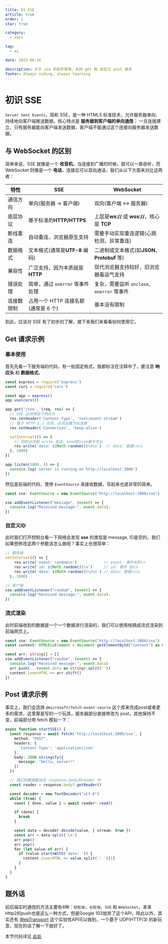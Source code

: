 ```yaml
---
title: 01 SSE
article: true
order: 1
star: true

category:
  - xmzs

tag:
  - ai

date: 2025-06-16

description: 关于 sse 的初步使用，支持 get 和 自定义 post 请求
footer: Always coding, always learning
---
```


<!-- more -->

# 初识 SSE

`Server Sent Events`，简称 SSE，是一种 HTML5 标准技术，允许服务器单向、持续地向客户端推送数据。核心特点是 **服务器到客户端的单向通信：** 一旦连接建立，只有服务器能向客户端发送数据，客户端不能通过这个连接向服务器发送数据。

## 与 WebSocket 的区别

简单来说，SSE 就像是一个 **收音机**，当连接到广播的时候，就可以一直收听，而 WebSocket 则像是一个 **电话**，连接后可以双向通话，我们从以下方面来对比这两者：

| 特性       | SSE                                  | WebSocket                                                       |
| ---------- | ------------------------------------ | --------------------------------------------------------------- |
| 通信方向   | 单向(服务器 -> 客户端)               | 双向(客户端 <-> 服务器)                                         |
| 底层协议   | 基于标准的**HTTP/HTTPS**       | 上层是**ws://** 或 **wss://**，核心是 **TCP** |
| 断线重连   | 自动重连，浏览器原生支持             | 需要手动实现重连逻辑(心跳检测，异常重连)                        |
| 数据格式   | 文本格式(通常是**UTF-8** 编码) | 二进制或文本格式(如**JSON**、**Protobuf** 等)       |
| 兼容性     | 广泛支持，因为本质就是**HTTP** | 现代浏览器支持较好，旧浏览器看运气支持                          |
| 错误处理   | 简单，通过 `onerror` 等事件处理    | 复杂，需要监听 `onclose`、`onerror` 等事件                  |
| 连接数限制 | 占用一个 HTTP 连接名额(通常是 6 个)  | 基本没有限制                                                    |

到此，应该对 SSE 有了初步的了解，接下来我们来看看如何使用它。

## Get 请求示例

### 基本使用

首先先看一下服务端的代码，有一些固定格式，我都标注在注释中了，要注意 **响应头** 和 **数据格式**。

```javascript
const express = require('express')
const cors = require('cors')

const app = express()
app.use(cors())

app.get('/sse', (req, res) => {
  // SSE 必须用这个响应头
  res.setHeader('Content-Type', 'text/event-stream')
  // 基于 HTTP 1.1 实现，必须设置为长连接
  res.setHeader('Connection', 'keep-alive')

  setInterval(() => {
    // 同时必须是 write 发送，send和json都不可以
    res.write(`data: ${Math.random()}\n\n`)  // data: 数据\n\n
  }, 1000)
})

app.listen(3000, () => {
  console.log('server is running on http://localhost:3000')
})
```

然后是前端的代码，使用 `EventSource` 来接收数据，写起来也是非常的简单。

```typescript
const sse: EventSource = new EventSource("http://localhost:3000/sse")

sse.addEventListener("message", (event) => {
  console.log("Received message:", event.data);
})
```

### 自定义ID

此时我们打开控制台看一下网络会发现 **sse** 的类型是 message, ID是空的，我们如果想修改这两个参数该怎么做呢？事实上也很简单：

```javascript
// 服务端
setInterval(() => {
    res.write('event: random\n')            // event: 事件名称\n
    res.write(`id: ${Math.random()}\n`)     // id: 事件 ID\n
    res.write(`data: ${Math.random()}\n\n`) // data: 数据\n\n
  }, 1000)

// 客户端
sse.addEventListener("random", (event) => {
  console.log("Received message:", event.data);
})
```

### 流式渲染

此时前端收到的数据是一个一个数据进行渲染的，我们可以使用栈搞成流式渲染到前端网页上。

```typescript
const sse: EventSource = new EventSource("http://localhost:3000/sse")
const content: HTMLDivElement = document.getElementById("content") as HTMLDivElement

const arr: string[] = []
sse.addEventListener("random", (event) => {
  console.log("Received message:", event.data)
  arr.push(...(event.data as string).split(''))
  content.innerHTML += arr.shift()
})
```

## Post 请求示例

事实上，我们会选择 `@microsoft/fetch-event-source` 这个库来完成post或者更多的需求，这里算是写的一个玩具，服务器部分直接修改为 post，其他保持不变，前端部分用 fetch 模拟一下：

```typescript
async function startSSE() {
  const response = await fetch('http://localhost:3000/sse', {
    method: "POST",
    headers: {
      'Content-Type': 'application/json'
    },
    body: JSON.stringify({
      message: "Hello, server!"
    })
  })

  // 我们的数据都会在 response.body的reader 中
  const reader = response.body?.getReader()

  const decoder = new TextDecoder("utf-8")
  while (true) {
    const { done, value } = await reader!.read()

    if (done) {
      break
    }

    const data = decoder.decode(value, { stream: true })
    const arr = data.split('\n')
    arr.pop()
    arr.pop()
    for (let value of arr) {
      if (value.startsWith('data: ')) {
        content.innerHTML += value.split(': ')[1]
      }
    }
  }
}
```

## 题外话

前后端实时通信的方法主要有4种：`短轮询`、`长轮询`、`SSE` 和 `WebSocket`。本来Http2的push也是这么一种方式，但是Google 103放弃了这个API，除此以外，其实还有 [WebTransport](https://developer.mozilla.org/en-US/docs/Web/API/WebTransport) 这个实验性API可以做到，一个基于 UDP(HTTP/3) 的新玩意，现在的话了解一下就好了。

本节代码详见 [此处](https://github.com/KBchulan/ClBlogs-Src/blob/main/pages-other/mystore/sse/index.ts)
